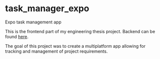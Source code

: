 # task_manager_expo
Expo task management app

This is the frontend part of my engineering thesis project. Backend can be found [here](https://github.com/FKublin/task_manager_server).

The goal of this project was to create a multiplatform app allowing for tracking and management of project requirements. 
